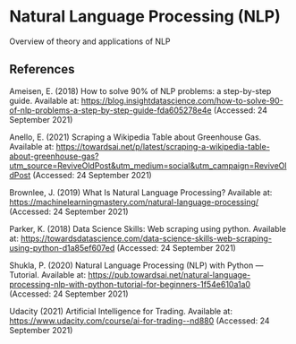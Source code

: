# Natural Language Processing (NLP)
Overview of theory and applications of NLP

## References

Ameisen, E. (2018) How to solve 90% of NLP problems: a step-by-step guide. Available at: https://blog.insightdatascience.com/how-to-solve-90-of-nlp-problems-a-step-by-step-guide-fda605278e4e (Accessed: 24 September 2021)

Anello, E. (2021) Scraping a Wikipedia Table about Greenhouse Gas. Available at: https://towardsai.net/p/latest/scraping-a-wikipedia-table-about-greenhouse-gas?utm_source=ReviveOldPost&utm_medium=social&utm_campaign=ReviveOldPost (Accessed: 24 September 2021)

Brownlee, J. (2019) What Is Natural Language Processing? Available at: https://machinelearningmastery.com/natural-language-processing/ (Accessed: 24 September 2021)

Parker, K. (2018) Data Science Skills: Web scraping using python. Available at: https://towardsdatascience.com/data-science-skills-web-scraping-using-python-d1a85ef607ed (Accessed: 24 September 2021)

Shukla, P. (2020) Natural Language Processing (NLP) with Python — Tutorial. Available at: https://pub.towardsai.net/natural-language-processing-nlp-with-python-tutorial-for-beginners-1f54e610a1a0 (Accessed: 24 September 2021)

Udacity (2021) Artificial Intelligence for Trading. Available at: https://www.udacity.com/course/ai-for-trading--nd880 (Accessed: 24 September 2021)
